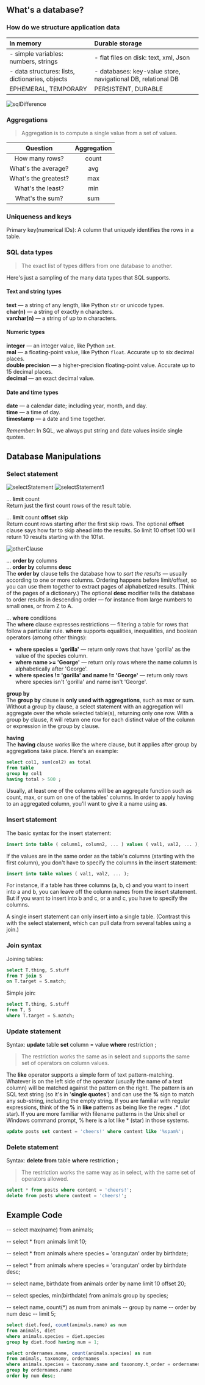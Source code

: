 ## What's a database?

### How do we structure application data

  | In memory   | Durable storage |
  |:-----------|:---------------|
  | - simple variables: numbers, strings | - flat files on disk: text, xml, Json |
  | - data structures: lists, dictionaries, objects | - databases: key-value store, navigational DB, relational DB |
  | EPHEMERAL, TEMPORARY | PERSISTENT, DURABLE |

![sqlDifference](imgs/sqlDifference.png)

### Aggregations

> Aggregation is to compute a single value from a set of values.

  | Question   | Aggregation |
  |:-----------:|:---------------:|
  | How many rows? | count |
  | What's the average? | avg |
  | What's the greatest? | max |
  | What's the least? | min |
  | What's the sum? | sum |


### Uniqueness and keys

Primary key(numerical IDs): A column that uniquely identifies the rows in a table.


### SQL data types

> The exact list of types differs from one database to another.

Here's just a sampling of the many data types that SQL supports.

#### Text and string types

**text** — a string of any length, like Python `str` or unicode types.<br />
**char(n)** — a string of exactly n characters.<br />
**varchar(n)** — a string of up to n characters.

#### Numeric types
**integer** — an integer value, like Python `int`.<br />
**real** — a floating-point value, like Python `float`. Accurate up to six decimal places.<br />
**double precision** — a higher-precision floating-point value. Accurate up to 15 decimal places.<br />
**decimal** — an exact decimal value.

#### Date and time types
**date** — a calendar date; including year, month, and day.<br />
**time** — a time of day.<br />
**timestamp** — a date and time together.

*Remember*: In SQL, we always put string and date values inside single quotes.


## Database Manipulations

### Select statement

![selectStatement](imgs/selectStatement.png)
![selectStatement1](imgs/selectStatement1.png)

... **limit** count<br />
Return just the first count rows of the result table.

... **limit** count **offset** skip<br />
Return count rows starting after the first skip rows. The optional **offset** clause says how far to skip ahead into the results. So limit 10 offset 100 will return 10 results starting with the 101st.

![otherClause](imgs/otherClause.png)

... **order by** columns<br />
... **order by** columns **desc**<br />
The **order by** clause tells the database how to *sort the results* — usually according to one or more columns.
Ordering happens before limit/offset, so you can use them together to extract pages of alphabetized results. (Think of the pages of a dictionary.)
The optional **desc** modifier tells the database to order results in descending order — for instance from large numbers to small ones, or from Z to A.

... **where** conditions<br />
The **where** clause expresses restrictions — filtering a table for rows that follow a particular rule. **where** supports equalities, inequalities, and boolean operators (among other things):
- **where species = 'gorilla'** — return only rows that have 'gorilla' as the value of the species column.
- **where name >= 'George'** — return only rows where the name column is alphabetically after 'George'.
- **where species != 'gorilla' and name != 'George'** — return only rows where species isn't 'gorilla' and name isn't 'George'.

**group by**<br />
The **group by** clause is **only used with aggregations**, such as max or sum. Without a group by clause, a select statement with an aggregation will aggregate over the whole selected table(s), returning only one row. With a group by clause, it will return one row for each distinct value of the column or expression in the group by clause.

**having**<br />
The **having** clause works like the where clause, but it applies after group by aggregations take place. Here's an example:
```sql
select col1, sum(col2) as total
from table
group by col1
having total > 500 ;
```
Usually, at least one of the columns will be an aggregate function such as count, max, or sum on one of the tables' columns. In order to apply having to an aggregated column, you'll want to give it a name using **as**.


### Insert statement

The basic syntax for the insert statement:

```sql
insert into table ( column1, column2, ... ) values ( val1, val2, ... );
```

If the values are in the same order as the table's columns (starting with the first column), you don't have to specify the columns in the insert statement:
```sql
insert into table values ( val1, val2, ... );
```

For instance, if a table has three columns (a, b, c) and you want to insert into a and b, you can leave off the column names from the insert statement. But if you want to insert into b and c, or a and c, you have to specify the columns.

A single insert statement can only insert into a single table. (Contrast this with the select statement, which can pull data from several tables using a join.)


### Join syntax

Joining tables:
```sql
select T.thing, S.stuff
from T join S
on T.target = S.match;
```

Simple join:
```sql
select T.thing, S.stuff
from T, S
where T.target = S.match;
```

### Update statement

Syntax: **update** table **set** column = value **where** restriction ;

> The restriction works the same as in **select** and supports the same set of operators on column values.

The **like** operator supports a simple form of text pattern-matching. Whatever is on the left side of the operator (usually the name of a text column) will be matched against the pattern on the right. The pattern is an SQL text string (so it's in '**single quotes**') and can use the **%** sign to match any sub-string, including the empty string.
If you are familiar with regular expressions, think of the **%** in **like** patterns as being like the regex **.*** (dot star).
If you are more familiar with filename patterns in the Unix shell or Windows command prompt, % here is a lot like * (star) in those systems.

```sql
update posts set content = 'cheers!' where content like '%spam%';
```

### Delete statement

Syntax: **delete from** table **where** restriction ;

> The restriction works the same way as in select, with the same set of operators allowed.

```sql
select * from posts where content = 'cheers!';
delete from posts where content = 'cheers!';
```

## Example Code

-- select max(name) from animals;

-- select * from animals limit 10;

-- select * from animals where species = 'orangutan' order by birthdate;

-- select * from animals where species = 'orangutan' order by birthdate desc;

-- select name, birthdate from animals order by name limit 10 offset 20;

-- select species, min(birthdate) from animals group by species;

-- select name, count(\*) as num from animals
-- group by name
-- order by num desc
-- limit 5;

```sql
select diet.food, count(animals.name) as num
from animals, diet
where animals.species = diet.species
group by diet.food having num = 1;
```

```sql
select ordernames.name, count(animals.species) as num
from animals, taxonomy, ordernames
where animals.species = taxonomy.name and taxonomy.t_order = ordernames.t_order
group by ordernames.name
order by num desc;
```

